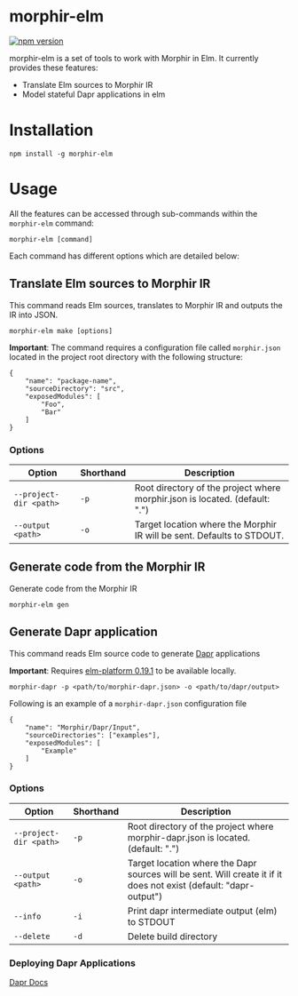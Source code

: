 # morphir-elm

[![npm version](https://badge.fury.io/js/morphir-elm.svg)](https://badge.fury.io/js/morphir-elm)

morphir-elm is a set of tools to work with Morphir in Elm. It currently provides these features: 

* Translate Elm sources to Morphir IR
* Model stateful Dapr applications in elm

# Installation

```
npm install -g morphir-elm
```

# Usage

All the features can be accessed through sub-commands within the `morphir-elm` command:

```
morphir-elm [command]
```

Each command has different options which are detailed below:

## Translate Elm sources to Morphir IR

This command reads Elm sources, translates to Morphir IR and outputs the IR into JSON. 

```
morphir-elm make [options]
```

**Important**: The command requires a configuration file called `morphir.json` located in the project 
root directory with the following structure:

```
{
    "name": "package-name",
    "sourceDirectory": "src",
    "exposedModules": [
        "Foo",
        "Bar"
    ]
}
```

### Options

|Option|Shorthand|Description|
|---|---|---|
|`--project-dir <path>`|`-p`|Root directory of the project where morphir.json is located. (default: ".")|
|`--output <path>`|`-o`|Target location where the Morphir IR will be sent. Defaults to STDOUT.|

## Generate code from the Morphir IR 

Generate code from the Morphir IR

```
morphir-elm gen
```

## Generate Dapr application

This command reads Elm source code to generate [Dapr](https://dapr.io) applications

**Important**: Requires [elm-platform 0.19.1](https://guide.elm-lang.org/install/elm.html) to be available locally.

```
morphir-dapr -p <path/to/morphir-dapr.json> -o <path/to/dapr/output>
```

Following is an example of a `morphir-dapr.json` configuration file

```
{
    "name": "Morphir/Dapr/Input",
    "sourceDirectories": ["examples"],
    "exposedModules": [
        "Example"
    ]
}
```

### Options

|Option|Shorthand|Description|
|---|---|---|
|`--project-dir <path>`|`-p`|Root directory of the project where morphir-dapr.json is located. (default: ".")|
|`--output <path>`|`-o`|Target location where the Dapr sources will be sent. Will create it if it does not exist (default: "dapr-output")|
|`--info`|`-i`|Print dapr intermediate output (elm) to STDOUT|
|`--delete`|`-d`|Delete build directory|


### Deploying Dapr Applications

[Dapr Docs](https://github.com/dapr/docs)
